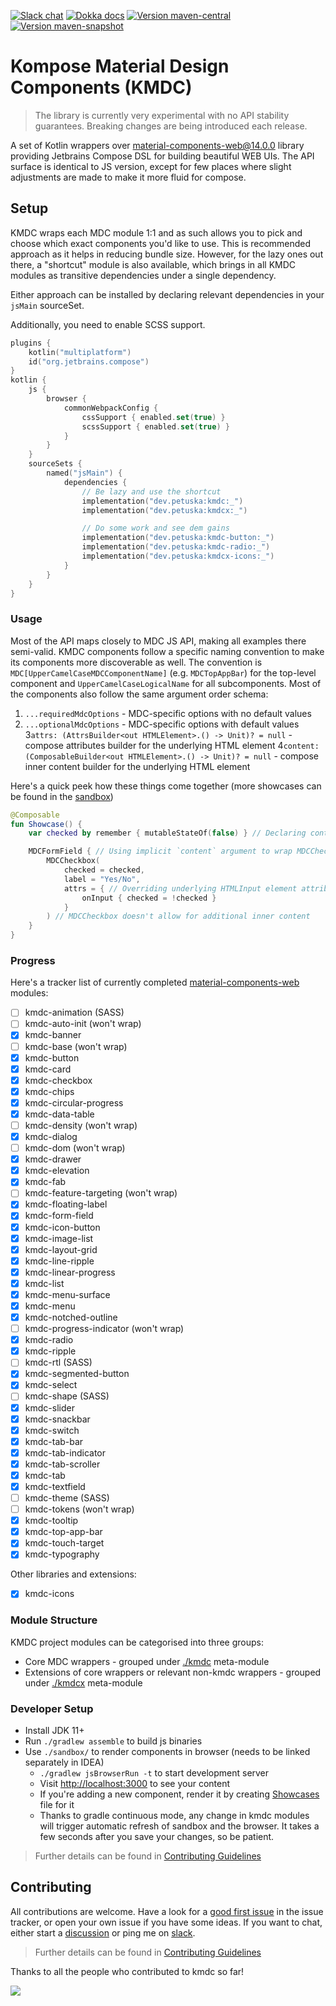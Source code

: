 [![Slack chat](https://img.shields.io/badge/kotlinlang-%23kmdc-green?logo=slack&style=flat-square)](https://kotlinlang.slack.com/archives/CNR7ARJGJ)
[![Dokka docs](https://img.shields.io/badge/docs-dokka-orange?style=flat-square)](http://mpetuska.github.io/kmdc)
[![Version maven-central](https://img.shields.io/maven-central/v/dev.petuska/kmdc?logo=apache-maven&style=flat-square)](https://mvnrepository.com/artifact/dev.petuska/kmdc/latest)
[![Version maven-snapshot](https://img.shields.io/maven-metadata/v?metadataUrl=https%3A%2F%2Fs01.oss.sonatype.org%2Fcontent%2Frepositories%2Fsnapshots%2Fdev%2Fpetuska%2Fkmdc%2Fmaven-metadata.xml&logo=apache-maven&label=maven-snapshot&style=flat-square)](https://s01.oss.sonatype.org/content/repositories/snapshots/dev/petuska/kmdc/)

# Kompose Material Design Components (KMDC)

> The library is currently very experimental with no API stability guarantees. Breaking changes are being introduced
> each release.

A set of Kotlin wrappers
over [material-components-web@14.0.0][material-components-web]
library providing Jetbrains Compose DSL for building beautiful WEB UIs. The API surface is identical to JS version,
except for few places where slight adjustments are made to make it more fluid for compose.

## Setup

KMDC wraps each MDC module 1:1 and as such allows you to pick and choose which exact components you'd like to use. This
is recommended approach as it helps in reducing bundle size. However, for the lazy ones out there, a "shortcut" module
is also available, which brings in all KMDC modules as transitive dependencies under a single dependency.

Either approach can be installed by declaring relevant dependencies in your `jsMain` sourceSet.

Additionally, you need to enable SCSS support.

```kotlin
plugins {
    kotlin("multiplatform")
    id("org.jetbrains.compose")
}
kotlin {
    js {
        browser {
            commonWebpackConfig {
                cssSupport { enabled.set(true) }
                scssSupport { enabled.set(true) }
            }
        }
    }
    sourceSets {
        named("jsMain") {
            dependencies {
                // Be lazy and use the shortcut
                implementation("dev.petuska:kmdc:_")
                implementation("dev.petuska:kmdcx:_")

                // Do some work and see dem gains
                implementation("dev.petuska:kmdc-button:_")
                implementation("dev.petuska:kmdc-radio:_")
                implementation("dev.petuska:kmdcx-icons:_")
            }
        }
    }
}
```

### Usage

Most of the API maps closely to MDC JS API, making all examples there semi-valid. KMDC components follow a specific
naming convention to make its components more discoverable as well. The convention
is `MDC[UpperCamelCaseMDCComponentName]` (e.g. `MDCTopAppBar`) for the top-level component
and `UpperCamelCaseLogicalName` for all subcomponents. Most of the components also follow the same argument order
schema:

1. `...requiredMdcOptions` - MDC-specific options with no default values
2. `...optionalMdcOptions` - MDC-specific options with default values
   3`attrs: (AttrsBuilder<out HTMLElement>.() -> Unit)? = null` - compose attributes builder for the underlying HTML
   element
   4`content: (ComposableBuilder<out HTMLElement>.() -> Unit)? = null` - compose inner content builder for the
   underlying
   HTML element

Here's a quick peek how these things come together (more showcases can be found in
the [sandbox](./sandbox/src/jsMain/showcases))

```kotlin
@Composable
fun Showcase() {
    var checked by remember { mutableStateOf(false) } // Declaring controlled state

    MDCFormField { // Using implicit `content` argument to wrap MDCCheckbox inside MDCFormField UI as recommended by the MDC docs
        MDCCheckbox(
            checked = checked,
            label = "Yes/No",
            attrs = { // Overriding underlying HTMLInput element attributes
                onInput { checked = !checked }
            }
        ) // MDCCheckbox doesn't allow for additional inner content
    }
}
```

### Progress

Here's a tracker list of currently completed [material-components-web] modules:

- [ ] kmdc-animation (SASS)
- [ ] kmdc-auto-init (won't wrap)
- [x] kmdc-banner
- [ ] kmdc-base (won't wrap)
- [x] kmdc-button
- [x] kmdc-card
- [x] kmdc-checkbox
- [x] kmdc-chips
- [x] kmdc-circular-progress
- [x] kmdc-data-table
- [ ] kmdc-density (won't wrap)
- [x] kmdc-dialog
- [ ] kmdc-dom (won't wrap)
- [x] kmdc-drawer
- [x] kmdc-elevation
- [x] kmdc-fab
- [ ] kmdc-feature-targeting (won't wrap)
- [x] kmdc-floating-label
- [x] kmdc-form-field
- [x] kmdc-icon-button
- [x] kmdc-image-list
- [x] kmdc-layout-grid
- [x] kmdc-line-ripple
- [x] kmdc-linear-progress
- [x] kmdc-list
- [x] kmdc-menu-surface
- [x] kmdc-menu
- [x] kmdc-notched-outline
- [ ] kmdc-progress-indicator (won't wrap)
- [x] kmdc-radio
- [x] kmdc-ripple
- [ ] kmdc-rtl (SASS)
- [x] kmdc-segmented-button
- [x] kmdc-select
- [ ] kmdc-shape (SASS)
- [x] kmdc-slider
- [x] kmdc-snackbar
- [x] kmdc-switch
- [x] kmdc-tab-bar
- [x] kmdc-tab-indicator
- [x] kmdc-tab-scroller
- [x] kmdc-tab
- [x] kmdc-textfield
- [ ] kmdc-theme (SASS)
- [ ] kmdc-tokens (won't wrap)
- [x] kmdc-tooltip
- [x] kmdc-top-app-bar
- [x] kmdc-touch-target
- [x] kmdc-typography

Other libraries and extensions:

- [x] kmdc-icons

### Module Structure

KMDC project modules can be categorised into three groups:

* Core MDC wrappers - grouped under [./kmdc](./kmdc) meta-module
* Extensions of core wrappers or relevant non-kmdc wrappers - grouped under [./kmdcx](./kmdcx) meta-module

### Developer Setup

* Install JDK 11+
* Run `./gradlew assemble` to build js binaries
* Use `./sandbox/` to render components in browser (needs to be linked separately in IDEA)
    * `./gradlew jsBrowserRun -t` to start development server
    * Visit [http://localhost:3000](http://localhost:3000) to see your content
    * If you're adding a new component, render it by creating [Showcases](./sandbox/src/jsMain/showcases/MDCButton.kt)
      file for it
    * Thanks to gradle continuous mode, any change in kmdc modules will trigger automatic refresh of sandbox and the
      browser. It takes a few seconds after you save your changes, so be patient.

> Further details can be found
> in [Contributing Guidelines](./docs/CONTRIBUTING.md#what-should-i-know-before-i-get-started)

## Contributing

All contributions are welcome. Have a look for
a [good first issue](https://github.com/mpetuska/kmdc/issues?q=is%3Aopen+is%3Aissue+label%3A%22good+first+issue%22)
in the issue tracker, or open your own issue if you have some ideas. If you want to chat, either start
a [discussion](https://github.com/mpetuska/kmdc/discussions) or ping me
on [slack](https://kotlinlang.slack.com/team/UL1A5BA2X).
> Further details can be found in [Contributing Guidelines](./docs/CONTRIBUTING.md)

Thanks to all the people who contributed to kmdc so far!

<a href="https://github.com/mpetuska/kmdc/graphs/contributors">
  <img src="https://contrib.rocks/image?repo=mpetuska/kmdc" />
</a>

[material-components-web]: https://github.com/material-components/material-components-web/tree/v14.0.0
